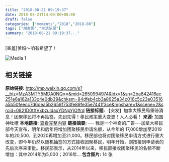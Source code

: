 ```yaml
---
title: "2018-08-21 09:19:37"
date: 2018-08-21T14:00:00+08:00
draft: false
categories: ["moments","2018","2018-08"]
tags: ["朋友圈","生活记录"]
summary: "2018-08-21 09:19:37..."
---
```


[害羞]爹妈～咱有希望了！

![Media 1](/Moments/photos/2018-08-21/201808210919370.jpg)

## 相关链接

**原始链接:** http://mp.weixin.qq.com/s?__biz=MzA3MTY5MDA0NQ==&mid=2650994974&idx=1&sn=2ba842416ac251e6a162a133c4e0db39&chksm=84dfeb4cb3a8625a34c016c5c23e03516a5b50feecc7d6dea5b2659f753fe89fe35e7441f3ce&mpshare=1&scene=2&srcid=0821D0tXVxbzuldaxYDNpYjO#rd
**链接标题:** 【突发】加拿大移民局重磅消息！团聚移民将不再抽签，先到先得！移民政策重大变更！人人必看！
**来源:** 加国神吐槽
**本地链接:** [查看完整内容](/link_content/2018/08/2018-08-21-4/link_content/)
**链接摘要:** --- 我是一个神奇的广告---加拿大移民部今天宣布，明年和后年将增加团聚移民申请名额，从今年的 17,000增加至2019年的20,500，到2020再增加至21,000。移民部也将对团聚移民申请方式进行重大改变，即今年仍然以随机抽签的方式接收团聚移民，明年开始，则按接到申请表的先后次序来审批。移民部表示，从2014年以来，移民部接收团聚移民的名额不断增加：其中2014年为5,000；2016年...
**包含图片:** 14 张

